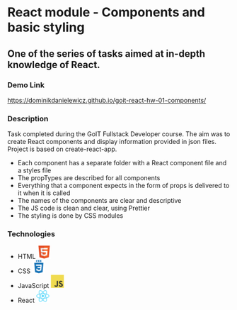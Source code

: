 # React module - Components and basic styling

## One of the series of tasks aimed at in-depth knowledge of React.

### Demo Link

https://dominikdanielewicz.github.io/goit-react-hw-01-components/

### Description

Task completed during the GoIT Fullstack Developer course. The aim was to create
React components and display information provided in json files. Project is
based on create-react-app.

- Each component has a separate folder with a React component file and a styles
  file
- The propTypes are described for all components
- Everything that a component expects in the form of props is delivered to it
  when it is called
- The names of the components are clear and descriptive
- The JS code is clean and clear, using Prettier
- The styling is done by CSS modules

### Technologies

- HTML
  <img src="https://github.com/devicons/devicon/blob/master/icons/html5/html5-original.svg" title="HTML5" alt="HTML5" width="30" height="30"/>
- CSS
  <img src="https://github.com/devicons/devicon/blob/master/icons/css3/css3-plain-wordmark.svg"  title="CSS3" alt="CSS3" width="30" height="30"/>
- JavaScript
  <img src="https://github.com/devicons/devicon/blob/master/icons/javascript/javascript-original.svg" title="JavaScript" alt="JavaScript" width="30" height="30"/>
- React
  <img src="https://github.com/devicons/devicon/blob/master/icons/react/react-original.svg" title="React" alt="React" width="30" height="30"/>
